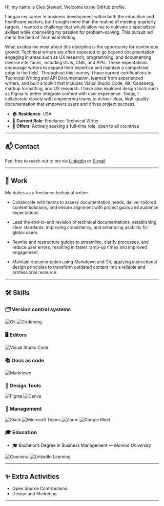 Hi, my name is Cleo Stewart. Welcome to my GitHub profile.

I began my career in business development within both the education and healthcare sectors, but I sought more than the routine of meeting quarterly targets. I wanted a challenge that would allow me to cultivate a specialized skillset while channeling my passion for problem-solving. This pursuit led me to the field of Technical Writing.

What excites me most about this discipline is the opportunity for continuous growth. Technical writers are often expected to go beyond documentation, engaging in areas such as UX research, programming, and documenting diverse interfaces, including GUIs, CNIs, and APIs. These expectations encourage writers to expand their expertise and maintain a competitive edge in the field.
​
Throughout this journey, I have earned certifications in Technical Writing and API Documentation, learned from experienced writers, and built a toolkit that includes Visual Studio Code, Git, Codeberg, markup formatting, and UX research. I have also explored design tools such as Figma to better integrate content with user experience. Today, I collaborate closely with engineering teams to deliver clear, high-quality documentation that empowers users and drives project success. 

- 🏠 **Residence**: USA
- 💼 **Current Role**: Freelance Technical Writer 
- 📌 **Offers**: Actively seeking a full-time role, open to all countries

---

## 📬 Contact

Feel free to reach out to me via [LinkedIn](https://www.linkedin.com/in/cleostewart) or [E-mail](mailto:stewart.e.cleo@gmail.com)

---

## 💼 Work

My duties as a freelance technical writer:

- Collaborate with teams to assess documentation needs, deliver tailored content solutions, and ensure alignment with project goals and audience expectations.

- Lead the end-to-end revision of technical documentations, establishing clear standards, improving consistency, and enhancing usability for global users.

- Rewrite and restructure guides to streamline, clarify processes, and reduce user errors, resulting in faster ramp-up times and improved engagement.

- Maintain documentation using Markdown and Git, applying instructional design principles to transform outdated content into a reliable and professional resource. 

---

## 🛠 Skills

### 🗂 Version control systems  
![Git](https://img.shields.io/badge/-Git-F05032?logo=git&logoColor=white&style=flat-square)
![Codeberg](https://img.shields.io/badge/-Codeberg-2185D0?logo=codeberg&logoColor=white&style=flat-square)

### 🖥  Editors  
![Visual Studio Code](https://img.shields.io/badge/-VSCode-007ACC?logo=visualstudiocode&logoColor=white&style=flat-square)

### 📚 Docs as code  
![Markdown](https://img.shields.io/badge/-Markdown-000000?logo=markdown&logoColor=white&style=flat-square)

### 🎨 Design Tools
![Figma](https://img.shields.io/badge/-Figma-F24E1E?logo=figma&logoColor=white&style=flat-square)
![Canva](https://img.shields.io/badge/-Canva-00C4CC?logo=canva&logoColor=white&style=flat-square)

### 🧩 Management  
![Slack](https://img.shields.io/badge/-Slack-4A154B?logo=slack&logoColor=white&style=flat-square)
![Microsoft Teams](https://img.shields.io/badge/-Teams-6264A7?logo=microsoftteams&logoColor=white&style=flat-square)
![Zoom](https://img.shields.io/badge/-Zoom-2D8CFF?logo=zoom&logoColor=white&style=flat-square)
![Google Meet](https://img.shields.io/badge/-Google%20Meet-34A853?logo=googlemeet&logoColor=white&style=flat-square)

### 🎓 Education  

- 🎓 Bachelor’s Degree in Business Management — *Monroe University*  

![Coursera](https://img.shields.io/badge/-Coursera-0056D2?logo=coursera&logoColor=white&style=flat-square)
![LinkedIn Learning](https://img.shields.io/badge/-LinkedIn_Learning-0077B5?logo=linkedin&logoColor=white&style=flat-square)

---

## ✨ Extra Activities
- Open Source Contributions
- Design and Marketing
---
